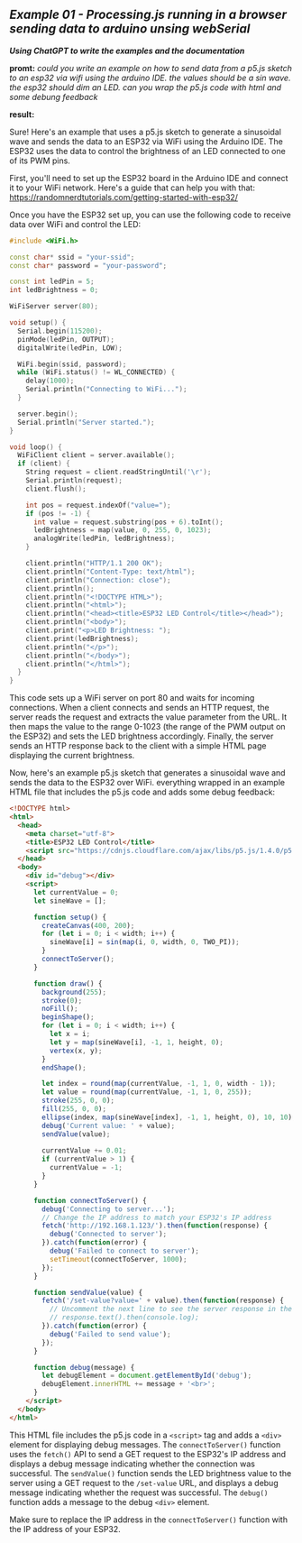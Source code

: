 *****Example 01 - Processing.js running in a browser sending data to arduino unsing webSerial*****
---------------------------------------------------------------------------------------------

***Using ChatGPT to write the examples and the documentation*** 

**promt:** *could you write an example on how to send data from a p5.js sketch to an esp32 via wifi using the arduino IDE. the values should be a sin wave. the esp32 should dim an LED. can you wrap the p5.js code with html and some debung feedback* 

**result:** 

Sure! Here's an example that uses a p5.js sketch to generate a sinusoidal wave and sends the data to an ESP32 via WiFi using the Arduino IDE. The ESP32 uses the data to control the brightness of an LED connected to one of its PWM pins.

First, you'll need to set up the ESP32 board in the Arduino IDE and connect it to your WiFi network. Here's a guide that can help you with that: https://randomnerdtutorials.com/getting-started-with-esp32/

Once you have the ESP32 set up, you can use the following code to receive data over WiFi and control the LED:

```cpp
#include <WiFi.h>

const char* ssid = "your-ssid";
const char* password = "your-password";

const int ledPin = 5;
int ledBrightness = 0;

WiFiServer server(80);

void setup() {
  Serial.begin(115200);
  pinMode(ledPin, OUTPUT);
  digitalWrite(ledPin, LOW);

  WiFi.begin(ssid, password);
  while (WiFi.status() != WL_CONNECTED) {
    delay(1000);
    Serial.println("Connecting to WiFi...");
  }

  server.begin();
  Serial.println("Server started.");
}

void loop() {
  WiFiClient client = server.available();
  if (client) {
    String request = client.readStringUntil('\r');
    Serial.println(request);
    client.flush();

    int pos = request.indexOf("value=");
    if (pos != -1) {
      int value = request.substring(pos + 6).toInt();
      ledBrightness = map(value, 0, 255, 0, 1023);
      analogWrite(ledPin, ledBrightness);
    }

    client.println("HTTP/1.1 200 OK");
    client.println("Content-Type: text/html");
    client.println("Connection: close");
    client.println();
    client.println("<!DOCTYPE HTML>");
    client.println("<html>");
    client.println("<head><title>ESP32 LED Control</title></head>");
    client.println("<body>");
    client.print("<p>LED Brightness: ");
    client.print(ledBrightness);
    client.println("</p>");
    client.println("</body>");
    client.println("</html>");
  }
}
```

This code sets up a WiFi server on port 80 and waits for incoming connections. When a client connects and sends an HTTP request, the server reads the request and extracts the value parameter from the URL. It then maps the value to the range 0-1023 (the range of the PWM output on the ESP32) and sets the LED brightness accordingly. Finally, the server sends an HTTP response back to the client with a simple HTML page displaying the current brightness.

Now, here's an example p5.js sketch that generates a sinusoidal wave and sends the data to the ESP32 over WiFi. everything wrapped in an example HTML file that includes the p5.js code and adds some debug feedback:

```html
<!DOCTYPE html>
<html>
  <head>
    <meta charset="utf-8">
    <title>ESP32 LED Control</title>
    <script src="https://cdnjs.cloudflare.com/ajax/libs/p5.js/1.4.0/p5.js"></script>
  </head>
  <body>
    <div id="debug"></div>
    <script>
      let currentValue = 0;
      let sineWave = [];

      function setup() {
        createCanvas(400, 200);
        for (let i = 0; i < width; i++) {
          sineWave[i] = sin(map(i, 0, width, 0, TWO_PI));
        }
        connectToServer();
      }

      function draw() {
        background(255);
        stroke(0);
        noFill();
        beginShape();
        for (let i = 0; i < width; i++) {
          let x = i;
          let y = map(sineWave[i], -1, 1, height, 0);
          vertex(x, y);
        }
        endShape();

        let index = round(map(currentValue, -1, 1, 0, width - 1));
        let value = round(map(currentValue, -1, 1, 0, 255));
        stroke(255, 0, 0);
        fill(255, 0, 0);
        ellipse(index, map(sineWave[index], -1, 1, height, 0), 10, 10);
        debug('Current value: ' + value);
        sendValue(value);
        
        currentValue += 0.01;
        if (currentValue > 1) {
          currentValue = -1;
        }
      }

      function connectToServer() {
        debug('Connecting to server...');
        // Change the IP address to match your ESP32's IP address
        fetch('http://192.168.1.123/').then(function(response) {
          debug('Connected to server');
        }).catch(function(error) {
          debug('Failed to connect to server');
          setTimeout(connectToServer, 1000);
        });
      }

      function sendValue(value) {
        fetch('/set-value?value=' + value).then(function(response) {
          // Uncomment the next line to see the server response in the console
          // response.text().then(console.log);
        }).catch(function(error) {
          debug('Failed to send value');
        });
      }

      function debug(message) {
        let debugElement = document.getElementById('debug');
        debugElement.innerHTML += message + '<br>';
      }
    </script>
  </body>
</html>
```

This HTML file includes the p5.js code in a `<script>` tag and adds a `<div>` element for displaying debug messages. The `connectToServer()` function uses the `fetch()` API to send a GET request to the ESP32's IP address and displays a debug message indicating whether the connection was successful. The `sendValue()` function sends the LED brightness value to the server using a GET request to the `/set-value` URL, and displays a debug message indicating whether the request was successful. The `debug()` function adds a message to the debug `<div>` element. 

Make sure to replace the IP address in the `connectToServer()` function with the IP address of your ESP32.
